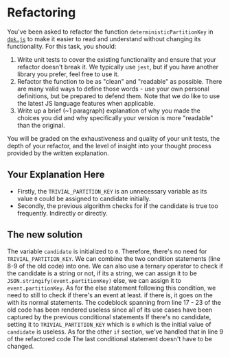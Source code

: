 # Refactoring

You've been asked to refactor the function `deterministicPartitionKey` in [`dpk.js`](dpk.js) to make it easier to read and understand without changing its functionality. For this task, you should:

1. Write unit tests to cover the existing functionality and ensure that your refactor doesn't break it. We typically use `jest`, but if you have another library you prefer, feel free to use it.
2. Refactor the function to be as "clean" and "readable" as possible. There are many valid ways to define those words - use your own personal definitions, but be prepared to defend them. Note that we do like to use the latest JS language features when applicable.
3. Write up a brief (~1 paragraph) explanation of why you made the choices you did and why specifically your version is more "readable" than the original.

You will be graded on the exhaustiveness and quality of your unit tests, the depth of your refactor, and the level of insight into your thought process provided by the written explanation.

## Your Explanation Here
- Firstly, the `TRIVIAL_PARTITION_KEY` is an unnecessary variable as its value `0` could be assigned to candidate initially.
- Secondly, the previous algorithm checks for if the candidate is true too frequently. Indirectly or directly.

## The new solution
The variable `candidate` is initialized to `0`. Therefore, there's no need for `TRIVIAL_PARTITION_KEY`.
We can combine the two condition statements (line 8-9 of the old code) into one.
We can also use a ternary operator to check if the candidate is a string or not, if its a string, we can assign it to be `JSON.stringify(event.partitionKey)` else, we can assign it to `event.partitionKey`.
As for the else statement following this condition, we need to still to check if there's an event at least.
if there is, it goes on the with its normal statements.
The codeblock spanning from line 17 - 23 of the old code has been rendered useless since all of its use cases have been captured by the previous conditional statements
If there's no candidate, setting it to `TRIVIAL_PARTITION_KEY` which is `0` which is the initial value of `candidate` is useless.
As for the other `if` section, we've handled that in line 9 of the refactored code
The last conditional statement doesn't have to be changed.